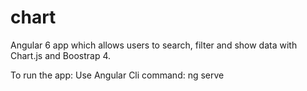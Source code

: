 # chart
Angular 6 app which allows users to search, filter and show data with Chart.js and Boostrap 4.

To run the app:
Use Angular Cli command: ng serve

